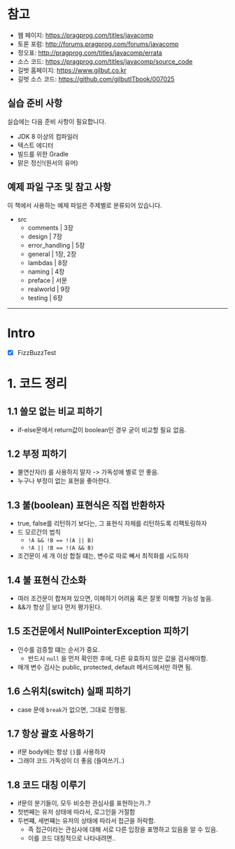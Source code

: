 # 참고
- 웹 페이지: https://pragprog.com/titles/javacomp
- 토론 포럼: http://forums.pragprog.com/forums/javacomp
- 정오표: http://pragprog.com/titles/javacomp/errata
- 소스 코드: https://pragprog.com/titles/javacomp/source_code
- 길벗 홈페이지: https://www.gilbut.co.kr
- 길벗 소스 코드: https://github.com/gilbutITbook/007025

## 실습 준비 사항
실습에는 다음 준비 사항이 필요합니다.
- JDK 8 이상의 컴파일러
- 텍스트 에디터
- 빌드를 위한 Gradle
- 맑은 정신!(원서의 유머)

## 예제 파일 구조 및 참고 사항
이 책에서 사용하는 예제 파일은 주제별로 분류되어 있습니다.

- src
  - comments | 3장
  - design     | 7장         
  - error_handling | 5장
  - general         | 1장, 2장
  - lambdas | 8장
  - naming | 4장
  - preface | 서문
  - realworld  | 9장
  - testing | 6장

--- 

# Intro
- [x] FizzBuzzTest

# 1. 코드 정리
## 1.1  쓸모 없는 비교 피하기
- if-else문에서 return값이 boolean인 경우 굳이 비교할 필요 없음.

## 1.2 부정 피하기
- 불연산자(!) 를 사용하지 말자 -> 가독성에 별로 안 좋음.
-  누구나 부정이 없는 표현을 좋아한다.

## 1.3 불(boolean) 표현식은 직접 반환하자
- true, false를 리턴하기 보다는, 그 표현식 자체를 리턴하도록 리팩토링하자
- 드 모르간의 법칙
    - `!A && !B == !(A || B)`
    - `!A || !B == !(A && B)`
- 조건문이 세 개 이상 합칠 떄는, 변수로 따로 빼서 최적화를 시도하자

## 1.4 불 표현식 간소화
- 여러 조건문이 합쳐져 있으면, 이해하기 어려움 혹은 잘못 이해할 가능성 높음.
- &&가 항상  || 보다 먼저 평가된다.

## 1.5 조건문에서 NullPointerException 피하기
- 인수를 검증할 떄는 순서가 중요.
    - 반드시 `null` 을 먼저 확인한 후에, 다른 유효하지 않은 값을 검사해야함.
- 매개 변수 검사는 public, protected, default 메서드에서만 하면 됨.

## 1.6 스위치(switch) 실패 피하기
- case 문에 `break`가 없으면, 그대로 진행됨.

## 1.7 항상 괄호 사용하기
- if문 body에는 항상 `{}`를 사용하자
- 그래야 코드 가독성이 더 좋음 (들여쓰기..)

## 1.8 코드 대칭 이루기
- if문의 분기들이, 모두 비슷한 관심사를 표현하는가..?
- 첫번째는 유저 상태에 따라서, 로그인을 거절함
- 두번쨰, 세번쨰는 유저의 상태에 따라서 접근을 허락함.
    - 즉 접근이라는 관심사에 대해 서로 다른 입장을 표명하고 있음을 알 수 있음.
    - 이를 코드 대칭적으로 나타내려면..